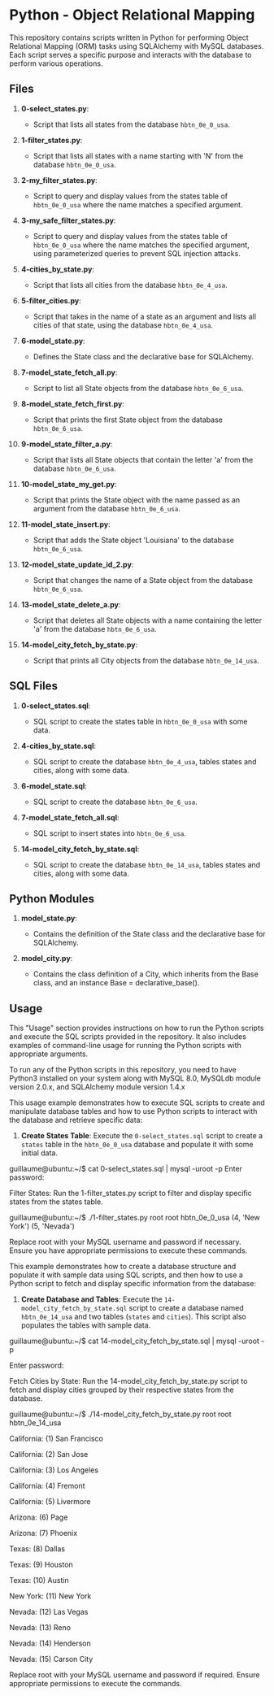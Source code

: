 # Python - Object Relational Mapping

This repository contains scripts written in Python for performing Object Relational Mapping (ORM) tasks using SQLAlchemy with MySQL databases. Each script serves a specific purpose and interacts with the database to perform various operations.

## Files

1. **0-select_states.py**:
   - Script that lists all states from the database `hbtn_0e_0_usa`.
  
2. **1-filter_states.py**:
   - Script that lists all states with a name starting with 'N' from the database `hbtn_0e_0_usa`.

3. **2-my_filter_states.py**:
   - Script to query and display values from the states table of `hbtn_0e_0_usa` where the name matches a specified argument.

4. **3-my_safe_filter_states.py**:
   - Script to query and display values from the states table of `hbtn_0e_0_usa` where the name matches the specified argument, using parameterized queries to prevent SQL injection attacks.

5. **4-cities_by_state.py**:
   - Script that lists all cities from the database `hbtn_0e_4_usa`.

6. **5-filter_cities.py**:
   - Script that takes in the name of a state as an argument and lists all cities of that state, using the database `hbtn_0e_4_usa`.

7. **6-model_state.py**:
   - Defines the State class and the declarative base for SQLAlchemy.

8. **7-model_state_fetch_all.py**:
   - Script to list all State objects from the database `hbtn_0e_6_usa`.

9. **8-model_state_fetch_first.py**:
   - Script that prints the first State object from the database `hbtn_0e_6_usa`.

10. **9-model_state_filter_a.py**:
    - Script that lists all State objects that contain the letter 'a' from the database `hbtn_0e_6_usa`.

11. **10-model_state_my_get.py**:
    - Script that prints the State object with the name passed as an argument from the database `hbtn_0e_6_usa`.

12. **11-model_state_insert.py**:
    - Script that adds the State object 'Louisiana' to the database `hbtn_0e_6_usa`.

13. **12-model_state_update_id_2.py**:
    - Script that changes the name of a State object from the database `hbtn_0e_6_usa`.

14. **13-model_state_delete_a.py**:
    - Script that deletes all State objects with a name containing the letter 'a' from the database `hbtn_0e_6_usa`.

15. **14-model_city_fetch_by_state.py**:
    - Script that prints all City objects from the database `hbtn_0e_14_usa`.

## SQL Files

1. **0-select_states.sql**:
   - SQL script to create the states table in `hbtn_0e_0_usa` with some data.

2. **4-cities_by_state.sql**:
   - SQL script to create the database `hbtn_0e_4_usa`, tables states and cities, along with some data.

3. **6-model_state.sql**:
   - SQL script to create the database `hbtn_0e_6_usa`.

4. **7-model_state_fetch_all.sql**:
   - SQL script to insert states into `hbtn_0e_6_usa`.

5. **14-model_city_fetch_by_state.sql**:
   - SQL script to create the database `hbtn_0e_14_usa`, tables states and cities, along with some data.

## Python Modules

1. **model_state.py**:
   - Contains the definition of the State class and the declarative base for SQLAlchemy.

2. **model_city.py**:
   - Contains the class definition of a City, which inherits from the Base class, and an instance Base = declarative_base().

## Usage

This "Usage" section provides instructions on how to run the Python scripts and execute the SQL scripts provided in the repository. It also includes examples of command-line usage for running the Python scripts with appropriate arguments.

To run any of the Python scripts in this repository, you need to have Python3 installed on your system along with MySQL 8.0, MySQLdb module version 2.0.x, and SQLAlchemy module version 1.4.x

This usage example demonstrates how to execute SQL scripts to create and manipulate database tables and how to use Python scripts to interact with the database and retrieve specific data:

1. **Create States Table**: Execute the `0-select_states.sql` script to create a `states` table in the `hbtn_0e_0_usa` database and populate it with some initial data.

guillaume@ubuntu:~/$ cat 0-select_states.sql | mysql -uroot -p
Enter password:

Filter States: Run the 1-filter_states.py script to filter and display specific states from the states table.

guillaume@ubuntu:~/$ ./1-filter_states.py root root hbtn_0e_0_usa
(4, 'New York')
(5, 'Nevada')

Replace root with your MySQL username and password if necessary. Ensure you have appropriate permissions to execute these commands.

This example demonstrates how to create a database structure and populate it with sample data using SQL scripts, and then how to use a Python script to fetch and display specific information from the database:

1. **Create Database and Tables**: Execute the `14-model_city_fetch_by_state.sql` script to create a database named `hbtn_0e_14_usa` and two tables (`states` and `cities`). This script also populates the tables with sample data.


guillaume@ubuntu:~/$ cat 14-model_city_fetch_by_state.sql | mysql -uroot -p

Enter password:

Fetch Cities by State: Run the 14-model_city_fetch_by_state.py script to fetch and display cities grouped by their respective states from the database.


guillaume@ubuntu:~/$ ./14-model_city_fetch_by_state.py root root hbtn_0e_14_usa

California: (1) San Francisco

California: (2) San Jose

California: (3) Los Angeles

California: (4) Fremont

California: (5) Livermore

Arizona: (6) Page

Arizona: (7) Phoenix

Texas: (8) Dallas

Texas: (9) Houston

Texas: (10) Austin

New York: (11) New York

Nevada: (12) Las Vegas

Nevada: (13) Reno

Nevada: (14) Henderson

Nevada: (15) Carson City

Replace root with your MySQL username and password if required. Ensure appropriate permissions to execute the commands.
